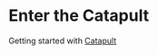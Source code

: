 # Enter the Catapult

Getting started with [Catapult](https://clarifiedsecurity.github.io/catapult-docs/catapult/01-installation/)
